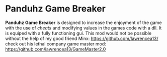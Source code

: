 # Panduhz Game Breaker

**Panduhz Game Breaker** is designed to increase the enjoyment of the game with the use of *cheats* and modifying values in the games code with a dll. It is equiped with a fully functioning gui. This mod would not be possible without the help of my good friend Minx: https://github.com/lawrencea13/ check out his lethal company game master mod: https://github.com/lawrencea13/GameMaster2.0
